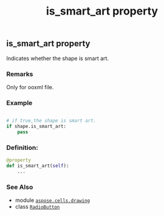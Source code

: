 ﻿---
title: is_smart_art property
second_title: Aspose.Cells for Python via .NET API References
description: 
type: docs
weight: 660
url: /aspose.cells.drawing/radiobutton/is_smart_art/
is_root: false
---

## is_smart_art property


Indicates whether the shape is smart art.

### Remarks 


Only for ooxml file.

### Example 


```python

# if true,the shape is smart art.
if shape.is_smart_art:
    pass

```
### Definition:
```python
@property
def is_smart_art(self):
    ...
```

### See Also
* module [`aspose.cells.drawing`](../../)
* class [`RadioButton`](/cells/python-net/aspose.cells.drawing/radiobutton)
